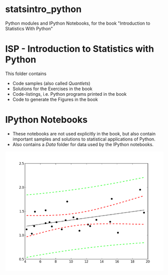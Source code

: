 # statsintro_python
Python modules and IPython Notebooks, for the book "Introduction to Statistics With Python"

# ISP - Introduction to Statistics with Python
This folder contains
- Code samples (also called *Quantlets*)
- Solutions for the Exercises in the book
- Code-listings, i.e. Python programs printed in the book
- Code to generate the Figures in the book

# IPython Notebooks
- These notebooks are not used explicitly in the book, but also contain
  important samples and solutions to statistical applications of Python.
- Also contains a *Data* folder for data used by the IPython notebooks.

![Picture](statsIntro.png)
